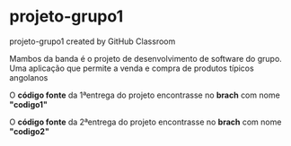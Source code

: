 # projeto-grupo1
projeto-grupo1 created by GitHub Classroom

Mambos da banda é o projeto de desenvolvimento de software do grupo. Uma aplicação que permite a venda e compra de produtos típicos angolanos

O **código fonte** da 1ªentrega do projeto encontrasse no **brach** com nome **"codigo1"**

O **código fonte** da 2ªentrega do projeto encontrasse no **brach** com nome **"codigo2"**
